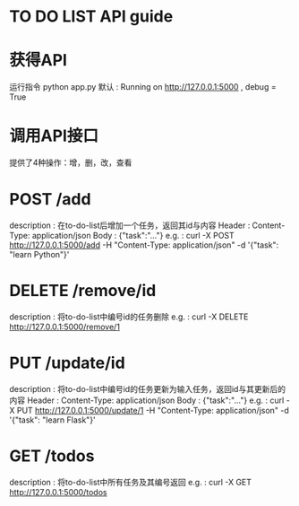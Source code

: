 # TO DO LIST API guide

# 获得API
运行指令 python app.py 
默认 : Running on http://127.0.0.1:5000 , debug = True

# 调用API接口
提供了4种操作：增，删，改，查看
  # POST /add
  description : 在to-do-list后增加一个任务，返回其id与内容
  Header : Content-Type: application/json
  Body : {"task":"..."}
  e.g. : curl -X POST http://127.0.0.1:5000/add -H "Content-Type: application/json" -d '{"task": "learn Python"}'

  # DELETE /remove/id
  description : 将to-do-list中编号id的任务删除
  e.g. :  curl -X DELETE http://127.0.0.1:5000/remove/1

  # PUT /update/id
  description : 将to-do-list中编号id的任务更新为输入任务，返回id与其更新后的内容
  Header : Content-Type: application/json
  Body : {"task":"..."}
  e.g. : curl -X PUT http://127.0.0.1:5000/update/1 -H "Content-Type: application/json" -d '{"task": "learn Flask"}'

  # GET /todos
  description : 将to-do-list中所有任务及其编号返回
  e.g. : curl -X GET http://127.0.0.1:5000/todos
